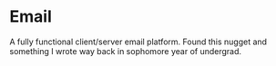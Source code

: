 Email
=====

A fully functional client/server email platform. Found this nugget and something I wrote way back in sophomore year of undergrad. 
